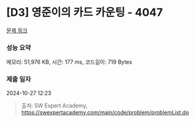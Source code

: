 # [D3] 영준이의 카드 카운팅 - 4047 

[문제 링크](https://swexpertacademy.com/main/code/problem/problemDetail.do?contestProbId=AWIsY84KEPMDFAWN) 

### 성능 요약

메모리: 51,976 KB, 시간: 177 ms, 코드길이: 719 Bytes

### 제출 일자

2024-10-27 12:23



> 출처: SW Expert Academy, https://swexpertacademy.com/main/code/problem/problemList.do